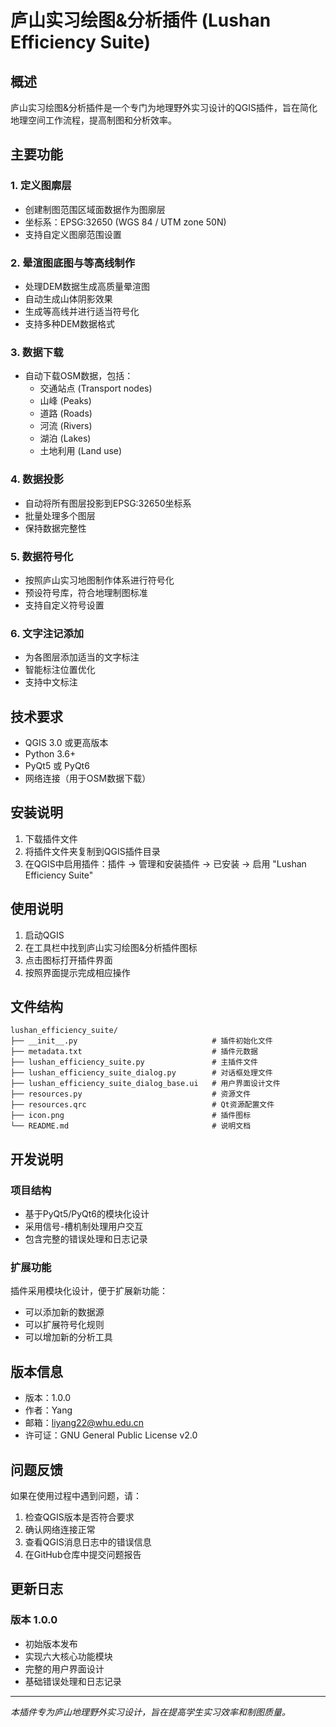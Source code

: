 # 庐山实习绘图&分析插件 (Lushan Efficiency Suite)

## 概述

庐山实习绘图&分析插件是一个专门为地理野外实习设计的QGIS插件，旨在简化地理空间工作流程，提高制图和分析效率。

## 主要功能

### 1. 定义图廓层
- 创建制图范围区域面数据作为图廓层
- 坐标系：EPSG:32650 (WGS 84 / UTM zone 50N)
- 支持自定义图廓范围设置

### 2. 晕渲图底图与等高线制作
- 处理DEM数据生成高质量晕渲图
- 自动生成山体阴影效果
- 生成等高线并进行适当符号化
- 支持多种DEM数据格式

### 3. 数据下载
- 自动下载OSM数据，包括：
  - 交通站点 (Transport nodes)
  - 山峰 (Peaks)
  - 道路 (Roads)
  - 河流 (Rivers)
  - 湖泊 (Lakes)
  - 土地利用 (Land use)

### 4. 数据投影
- 自动将所有图层投影到EPSG:32650坐标系
- 批量处理多个图层
- 保持数据完整性

### 5. 数据符号化
- 按照庐山实习地图制作体系进行符号化
- 预设符号库，符合地理制图标准
- 支持自定义符号设置

### 6. 文字注记添加
- 为各图层添加适当的文字标注
- 智能标注位置优化
- 支持中文标注

## 技术要求

- QGIS 3.0 或更高版本
- Python 3.6+
- PyQt5 或 PyQt6
- 网络连接（用于OSM数据下载）

## 安装说明

1. 下载插件文件
2. 将插件文件夹复制到QGIS插件目录
3. 在QGIS中启用插件：插件 → 管理和安装插件 → 已安装 → 启用 "Lushan Efficiency Suite"

## 使用说明

1. 启动QGIS
2. 在工具栏中找到庐山实习绘图&分析插件图标
3. 点击图标打开插件界面
4. 按照界面提示完成相应操作

## 文件结构

```
lushan_efficiency_suite/
├── __init__.py                              # 插件初始化文件
├── metadata.txt                             # 插件元数据
├── lushan_efficiency_suite.py               # 主插件文件
├── lushan_efficiency_suite_dialog.py        # 对话框处理文件
├── lushan_efficiency_suite_dialog_base.ui   # 用户界面设计文件
├── resources.py                             # 资源文件
├── resources.qrc                            # Qt资源配置文件
├── icon.png                                 # 插件图标
└── README.md                                # 说明文档
```

## 开发说明

### 项目结构
- 基于PyQt5/PyQt6的模块化设计
- 采用信号-槽机制处理用户交互
- 包含完整的错误处理和日志记录

### 扩展功能
插件采用模块化设计，便于扩展新功能：
- 可以添加新的数据源
- 可以扩展符号化规则
- 可以增加新的分析工具

## 版本信息

- 版本：1.0.0
- 作者：Yang
- 邮箱：liyang22@whu.edu.cn
- 许可证：GNU General Public License v2.0

## 问题反馈

如果在使用过程中遇到问题，请：
1. 检查QGIS版本是否符合要求
2. 确认网络连接正常
3. 查看QGIS消息日志中的错误信息
4. 在GitHub仓库中提交问题报告

## 更新日志

### 版本 1.0.0
- 初始版本发布
- 实现六大核心功能模块
- 完整的用户界面设计
- 基础错误处理和日志记录

---

*本插件专为庐山地理野外实习设计，旨在提高学生实习效率和制图质量。*